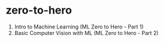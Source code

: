 # zero-to-hero

  1. Intro to Machine Learning (ML Zero to Hero - Part 1)
  2. Basic Computer Vision with ML (ML Zero to Hero - Part 2)
